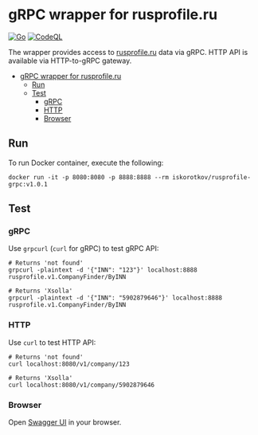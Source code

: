 # gRPC wrapper for rusprofile.ru

[![Go](https://github.com/iskorotkov/rusprofile-grpc/actions/workflows/go.yml/badge.svg)](https://github.com/iskorotkov/rusprofile-grpc/actions/workflows/go.yml)
[![CodeQL](https://github.com/iskorotkov/rusprofile-grpc/actions/workflows/codeql-analysis.yml/badge.svg)](https://github.com/iskorotkov/rusprofile-grpc/actions/workflows/codeql-analysis.yml)

The wrapper provides access to [rusprofile.ru](https://www.rusprofile.ru/) data via gRPC. HTTP API is available via HTTP-to-gRPC gateway.

- [gRPC wrapper for rusprofile.ru](#grpc-wrapper-for-rusprofileru)
  - [Run](#run)
  - [Test](#test)
    - [gRPC](#grpc)
    - [HTTP](#http)
    - [Browser](#browser)

## Run

To run Docker container, execute the following:

```shell
docker run -it -p 8080:8080 -p 8888:8888 --rm iskorotkov/rusprofile-grpc:v1.0.1
```

## Test

### gRPC

Use `grpcurl` (`curl` for gRPC) to test gRPC API:

```shell
# Returns 'not found'
grpcurl -plaintext -d '{"INN": "123"}' localhost:8888 rusprofile.v1.CompanyFinder/ByINN

# Returns 'Xsolla'
grpcurl -plaintext -d '{"INN": "5902879646"}' localhost:8888 rusprofile.v1.CompanyFinder/ByINN
```

### HTTP

Use `curl` to test HTTP API:

```shell
# Returns 'not found'
curl localhost:8080/v1/company/123

# Returns 'Xsolla'
curl localhost:8080/v1/company/5902879646
```

### Browser

Open [Swagger UI](http://localhost:8080/swagger-ui/) in your browser.
